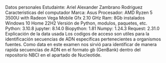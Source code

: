 Datos personales
Estudainte: Ariel Alexander Zambrano Rodriguez
Caracteristicas del computador
Marca: Asus
Procesador: AMD Ryzen 5 3500U with Radeon Vega Mobile Gfx 2.10 GHz
Ram: 8Gb instalados
Windows 10 Home 22H2
Versión de Python, modulos, paquetes, etc.
Python: 3.10.8
jupyter: 8.14.0
Biopython: 1.81
Numpy: 1.24.3
Request: 2.31.0
Explicación de la data usada
Los codigos de acceso son utiles para la identificación secuencias de ADN especificas pertenecientes a organismos fuentes. Como data en este examen nos sirvió para identificar de manera rapida secuencias de ADN en el formato gb (GenBank) dentro del repositorio NBCI en el apartado de Nucleotide.